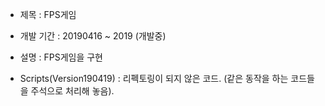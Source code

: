 + 제목 : FPS게임
+ 개발 기간 : 20190416 ~ 2019 (개발중)
+ 설명 : FPS게임을 구현

+ Scripts(Version190419) : 리펙토링이 되지 않은 코드. (같은 동작을 하는 코드들을 주석으로 처리해 놓음).

